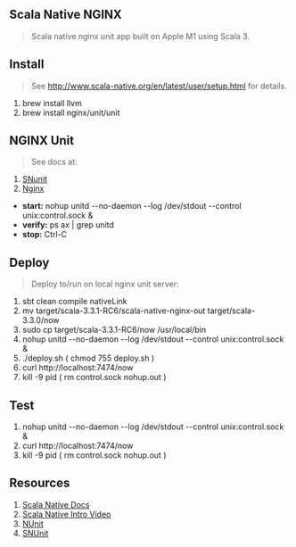 Scala Native NGINX
------------------
>Scala native nginx unit app built on Apple M1 using Scala 3.

Install
-------
>See http://www.scala-native.org/en/latest/user/setup.html for details.
1. brew install llvm
2. brew install nginx/unit/unit

NGINX Unit
----------
>See docs at:
1. [SNunit](https://github.com/lolgab/snunit)
2. [Nginx](http://unit.nginx.org)
* **start:** nohup unitd --no-daemon --log /dev/stdout --control unix:control.sock &
* **verify:** ps ax | grep unitd
* **stop:** Ctrl-C

Deploy
------
>Deploy to/run on local nginx unit server:
1. sbt clean compile nativeLink
2. mv target/scala-3.3.1-RC6/scala-native-nginx-out target/scala-3.3.0/now
3. sudo cp target/scala-3.3.1-RC6/now /usr/local/bin
4. nohup unitd --no-daemon --log /dev/stdout --control unix:control.sock &
5. ./deploy.sh  ( chmod 755 deploy.sh )
6. curl http://localhost:7474/now
7. kill -9 pid ( rm control.sock nohup.out )

Test
----
1. nohup unitd --no-daemon --log /dev/stdout --control unix:control.sock &
2. curl http://localhost:7474/now
3. kill -9 pid ( rm control.sock nohup.out )

Resources
---------
1. [Scala Native Docs](http://www.scala-native.org/en/latest/index.html)
2. [Scala Native Intro Video](https://www.youtube.com/watch?v=u2CnE-sRdBw)
3. [NUnit](http://unit.nginx.org)
4. [SNUnit](https://github.com/lolgab/snunit)
